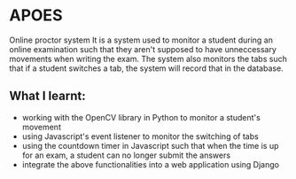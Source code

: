 # APOES
Online proctor system
It is a system used to monitor a student during an online examination such that they aren't supposed to have unneccessary movements when writing the exam.
The system also monitors the tabs such that if a student switches a tab, the system will record that in the database.

## What I learnt:

- working with the OpenCV library in Python to monitor a student's movement
- using Javascript's event listener to monitor the switching of tabs
- using the countdown timer in Javascript such that when the time is up for an exam, a student can no longer submit the answers
- integrate the above functionalities into a web application using Django 
